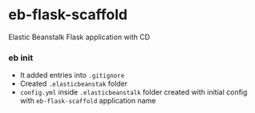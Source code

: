 # eb-flask-scaffold
Elastic Beanstalk Flask application with CD

### eb init
- It added entries into `.gitignore`
- Created `.elasticbeanstak` folder
- `config.yml` inside `.elasticbeanstalk` folder created with initial config with `eb-flask-scaffold` application name
